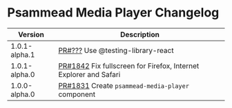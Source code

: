 # Psammead Media Player Changelog

<!-- prettier-ignore -->
| Version | Description |
|---------|-------------|
| 1.0.1-alpha.1 | [PR#???](https://github.com/bbc/psammead/pull/???) Use @testing-library-react |
| 1.0.1-alpha.0 | [PR#1842](https://github.com/bbc/psammead/pull/1842) Fix fullscreen for Firefox, Internet Explorer and Safari |
| 1.0.0-alpha.0 | [PR#1831](https://github.com/bbc/psammead/pull/1831) Create `psammead-media-player` component |
